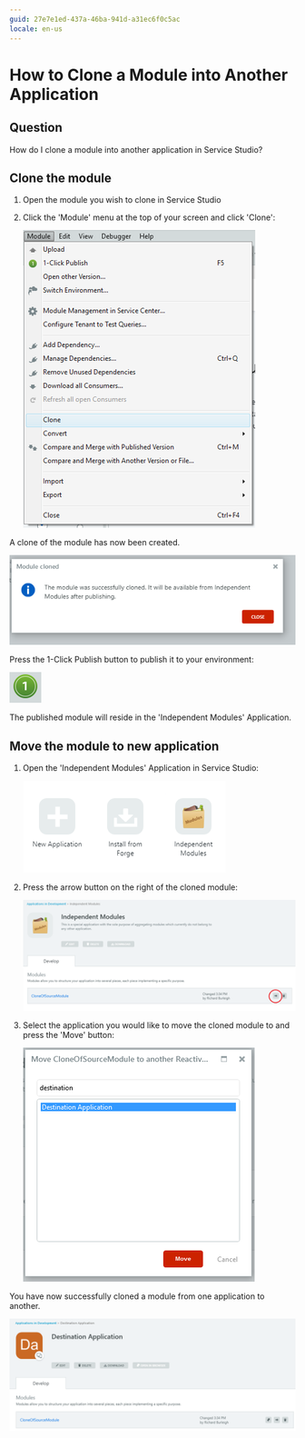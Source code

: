 ```yaml
---
guid: 27e7e1ed-437a-46ba-941d-a31ec6f0c5ac
locale: en-us
---
```


# How to Clone a Module into Another Application

## Question

How do I clone a module into another application in Service Studio?

## Clone the module

1. Open the module you wish to clone in Service Studio

1. Click the 'Module' menu at the top of your screen and click 'Clone':

    ![Clone Menu Location](images/clone-module-menu-clone.png?width=300)

A clone of the module has now been created.

![Clone Module Confirmation](images/clone-module-confirmation-dialogue.png?width=450)
    
Press the 1-Click Publish button to publish it to your environment:

![1 Click Publish button](images/clone-module-publish-button.png?width=100)

The published module will reside in the 'Independent Modules' Application.

## Move the module to new application

1. Open the 'Independent Modules' Application in Service Studio:

    ![Independent Modules Application Icon](images/clone-module-independent_modules.png?width=450)

1. Press the arrow button on the right of the cloned module:

    ![1-Click Publish button](images/clone-module-independent_modules_list.png?width=600)
    
1. Select the application you would like to move the cloned module to and press the 'Move' button:

    ![1-Click Publish button](images/clone-module-move-dialogue.png?width=300)

You have now successfully cloned a module from one application to another.

![1-Click Publish button](images/clone-module-move-complete.png?width=600)
